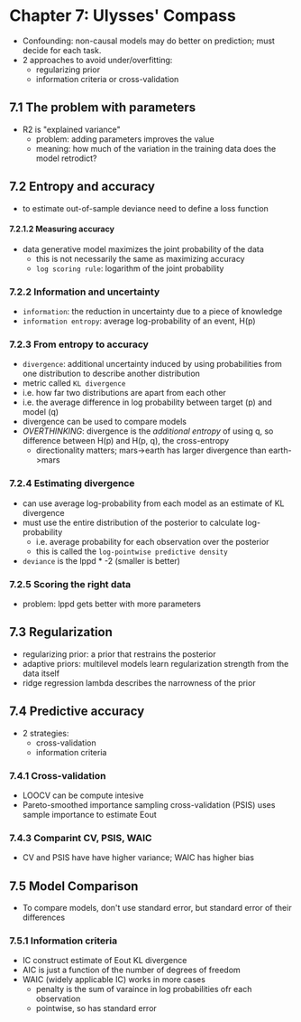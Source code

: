 # Chapter 7: Ulysses' Compass

- Confounding: non-causal models may do better on prediction; must decide for each task. 
- 2 approaches to avoid under/overfitting:
  - regularizing prior
  - information criteria or cross-validation

## 7.1 The problem with parameters
- R2 is "explained variance"
  - problem: adding parameters improves the value
  - meaning: how much of the variation in the training data does the model retrodict?

## 7.2 Entropy and accuracy
- to estimate out-of-sample deviance need to define a loss function

#### 7.2.1.2 Measuring accuracy
- data generative model maximizes the joint probability of the data
  - this is not necessarily the same as maximizing accuracy
  - `log scoring rule`: logarithm of the joint probability

### 7.2.2 Information and uncertainty
- `information`: the reduction in uncertainty due to a piece of knowledge
- `information entropy`: average log-probability of an event, H(p)


### 7.2.3 From entropy to accuracy
- `divergence`: additional uncertainty induced by using probabilities from one distribution to describe another distribution
- metric called `KL divergence`
- i.e. how far two distributions are apart from each other
- i.e. the average difference in log probability between target (p) and model (q)
- divergence can be used to compare models
- *OVERTHINKING*: divergence is the _additional entropy_ of using q, so difference between H(p) and H(p, q), the cross-entropy
  - directionality matters; mars->earth has larger divergence than earth->mars

### 7.2.4 Estimating divergence
- can use average log-probability from each model as an estimate of KL divergence
- must use the entire distribution of the posterior to calculate log-probability
  - i.e. average probability for each observation over the posterior
  - this is called the `log-pointwise predictive density`
- `deviance` is the lppd * -2 (smaller is better)

### 7.2.5 Scoring the right data
- problem: lppd gets better with more parameters

## 7.3 Regularization
- regularizing prior: a prior that restrains the posterior
- adaptive priors: multilevel models learn regularization strength from the data itself
- ridge regression lambda describes the narrowness of the prior

## 7.4 Predictive accuracy
- 2 strategies:
  - cross-validation
  - information criteria

### 7.4.1 Cross-validation
- LOOCV can be compute intesive
- Pareto-smoothed importance sampling cross-validation (PSIS) uses sample importance to estimate Eout

### 7.4.3 Comparint CV, PSIS, WAIC
- CV and PSIS have have higher variance; WAIC has higher bias

## 7.5 Model Comparison
- To compare models, don't use standard error, but standard error of their differences

### 7.5.1 Information criteria
- IC construct estimate of Eout KL divergence
- AIC is just a function of the number of degrees of freedom
- WAIC (widely applicable IC) works in more cases
  - penalty is the sum of varaince in log probabilities ofr each observation
  - pointwise, so has standard error




